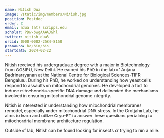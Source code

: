 ```yaml
---
name: Nitish Dua
image: /static/img/members/Nitish.jpg
position: Postdoc
order: 2
email: ndua (at) scripps.edu 
scholar: PDw-bwgAAAAJ&hl 
twitter: nitish_dua3
orcid: 0000-0002-2584-8150
pronouns: he/him/his
startdate: 2024-02-22
---
```

Nitish received his undergraduate degree with a major in Biotechnology from GGSIPU, New Delhi. He earned his PhD in the lab of Anjana Badrinarayanan at the National Centre for Biological Sciences-TIFR, Bengaluru. During his PhD, he worked on understanding how yeast cells respond to assaults on mitochondrial genomes. He developed a tool to induce mitochondria-specific DNA damage and delineated the mechanisms involved in ensuring mitochondrial genome integrity.

Nitish is interested in understanding how mitochondrial membranes remodel, especially under mitochondrial DNA stress. In the Grotjahn Lab, he aims to learn and utilize Cryo-ET to answer these questions pertaining to mitochondrial membrane architecture regulation.
 
Outside of lab, Nitish can be found looking for insects or trying to run a mile. 

